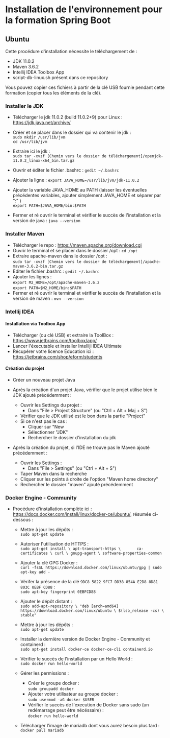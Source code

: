 # Installation de l'environnement pour la formation Spring Boot
## Ubuntu

Cette procédure d'installation nécessite le téléchargement de : 
 * JDK 11.0.2
 * Maven 3.6.2
 * Intellij IDEA Toolbox App
 * script-db-linux.sh présent dans ce repository
  
Vous pouvez copier ces fichiers à partir de la clé USB fournie pendant cette formation (copier tous les éléments de la clé).

### Installer le JDK

* Télécharger le jdk 11.0.2 (build 11.0.2+9) pour Linux : https://jdk.java.net/archive/
* Créer et se placer dans le dossier qui va contenir le jdk :   
`sudo mkdir /usr/lib/jvm`   
`cd /usr/lib/jvm` 

* Extraire ici le jdk :     
`sudo tar -xvzf [Chemin vers le dossier de téléchargement]/openjdk-11.0.2_linux-x64_bin.tar.gz`
* Ouvrir et éditer le fichier .bashrc : 
`gedit ~/.bashrc`
* Ajouter la ligne : `export JAVA_HOME=/usr/lib/jvm/jdk-11.0.2`
* Ajouter la variable JAVA_HOME au PATH (laisser les éventuelles précédentes variables, ajouter simplement JAVA_HOME et séparer par ":" )   
`export PATH=$JAVA_HOME/bin:$PATH`
* Fermer et ré ouvrir le terminal et vérifier le succès de l'installation et la version de java :
`java --version`

### Installer Maven

* Télécharger le repo : https://maven.apache.org/download.cgi
* Ouvrir le terminal et se placer dans le dossier /opt :
`cd /opt`
* Extraire apache-maven dans le dossier /opt :  
`sudo tar -xvzf [Chemin vers le dossier de téléchargement]/apache-maven-3.6.2-bin.tar.gz`
* Editer le fichier .bashrc :
`gedit ~/.bashrc`
* Ajouter les lignes :  
`export M2_HOME=/opt/apache-maven-3.6.2`    
`export PATH=$M2_HOME/bin:$PATH`
* Fermer et ré ouvrir le terminal et vérifier le succès de l'installation et la version de maven :
`mvn --version`

### Intellij IDEA

#### Installation via Toolbox App

* Télécharger (ou clé USB) et extraire la ToolBox : https://www.jetbrains.com/toolbox/app/ 
* Lancer l'éxecutable et installer Intelliji IDEA Ultimate
* Récupérer votre licence Education ici : https://jetbrains.com/shop/eform/students

#### Création du projet

* Créer un nouveau projet Java
* Après la création d'un projet Java, vérifier que le projet utilise bien le JDK ajouté précédemment :
    * Ouvrir les Settings du projet :
        * Dans "File > Project Structure" (ou "Ctrl + Alt + Maj + S")
    * Vérifier que le JDK utilisé est le bon dans la partie "Project"
    * Si ce n'est pas le cas :
        * Cliquer sur "New
        * Sélectionner "JDK"
        * Rechercher le dossier d'installation du jdk

* Après la création du projet, si l'IDE ne trouve pas le Maven ajouté précédemment : 
    * Ouvrir les Settings :
        * Dans "File > Settings" (ou "Ctrl + Alt + S")
    * Taper Maven dans la recherche
    * Cliquer sur les points à droite de l'option  "Maven home directory"
    * Rechercher le dossier "maven" ajouté précédemment

### Docker Engine - Community

* Procédure d'installation complète ici : https://docs.docker.com/install/linux/docker-ce/ubuntu/, résumée ci-dessous :   
      
    * Mettre à jour les dépôts :    
    `sudo apt-get update` 
    * Autoriser l'utilisation de HTTPS :    
    `sudo apt-get install \
     apt-transport-https \      
     ca-certificates \
     curl \
     gnupg-agent \
     software-properties-common`    
     * Ajouter la clé GPG Docker :  
    `curl -fsSL https://download.docker.com/linux/ubuntu/gpg | sudo apt-key add -`
    * Vérifer la présence de la clé `9DC8 5822 9FC7 DD38 854A E2D8 8D81 803C 0EBF CD88` :   
    `sudo apt-key fingerprint 0EBFCD88`
    * Ajouter le dépôt distant :    
    `sudo add-apt-repository \
   "deb [arch=amd64] https://download.docker.com/linux/ubuntu \
   $(lsb_release -cs) \
   stable"`
     * Mettre à jour les dépôts :   
    `sudo apt-get update`   
     * Installer la dernière version de Docker Engine - Community et containerd :   
    `sudo apt-get install docker-ce docker-ce-cli containerd.io`  
     * Vérifier le succès de l'installation par un Hello World :    
    `sudo docker run hello-world`
    
    * Gérer les permissions :
        * Créer le groupe docker :  
        `sudo groupadd docker`
        * Ajouter votre utilisateur au groupe docker :  
        `sudo usermod -aG docker $USER`
        * Vérifier le succès de l'execution de Docker sans sudo (un redémarrage peut être nécéssaire) :   
        `docker run hello-world`
        
    * Télécharger l'image de mariadb dont vous aurez besoin plus tard : `docker pull mariadb`

